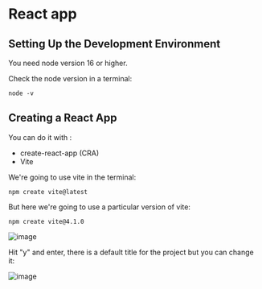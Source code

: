 # React app

## Setting Up the Development Environment 

You need node version 16 or higher.

Check the node version in a terminal:

```shell
node -v
```

## Creating a React App

You can do it with :

- create-react-app (CRA)
- Vite

We're going to use vite in the terminal:

```shell
npm create vite@latest
```

But here we're going to use a particular version of vite:

```shell
npm create vite@4.1.0
```

![image](https://github.com/johannpa/React-App-Test-2024/assets/25402983/34e5da64-a427-4605-83e5-05ed4569439d)

Hit "y" and enter, there is a default title for the project but you can change it:

![image](https://github.com/johannpa/React-App-Test-2024/assets/25402983/268d5368-7582-478e-a453-ea4cfd1e4f81)


